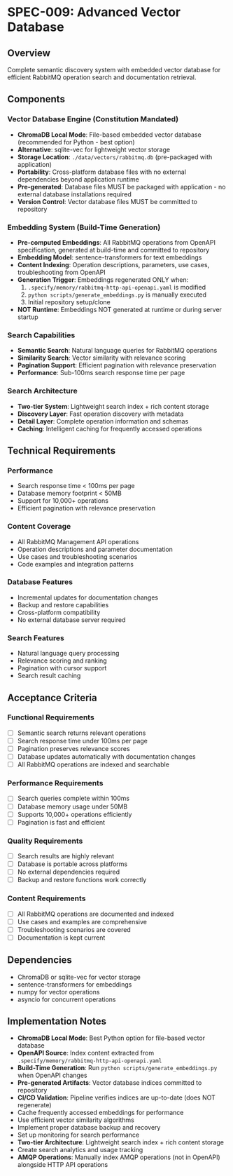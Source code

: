 # SPEC-009: Advanced Vector Database

## Overview
Complete semantic discovery system with embedded vector database for efficient RabbitMQ operation search and documentation retrieval.

## Components

### Vector Database Engine (Constitution Mandated)
- **ChromaDB Local Mode**: File-based embedded vector database (recommended for Python - best option)
- **Alternative**: sqlite-vec for lightweight vector storage
- **Storage Location**: `./data/vectors/rabbitmq.db` (pre-packaged with application)
- **Portability**: Cross-platform database files with no external dependencies beyond application runtime
- **Pre-generated**: Database files MUST be packaged with application - no external database installations required
- **Version Control**: Vector database files MUST be committed to repository

### Embedding System (Build-Time Generation)
- **Pre-computed Embeddings**: All RabbitMQ operations from OpenAPI specification, generated at build-time and committed to repository
- **Embedding Model**: sentence-transformers for text embeddings
- **Content Indexing**: Operation descriptions, parameters, use cases, troubleshooting from OpenAPI
- **Generation Trigger**: Embeddings regenerated ONLY when:
  1. `.specify/memory/rabbitmq-http-api-openapi.yaml` is modified
  2. `python scripts/generate_embeddings.py` is manually executed
  3. Initial repository setup/clone
- **NOT Runtime**: Embeddings NOT generated at runtime or during server startup

### Search Capabilities
- **Semantic Search**: Natural language queries for RabbitMQ operations
- **Similarity Search**: Vector similarity with relevance scoring
- **Pagination Support**: Efficient pagination with relevance preservation
- **Performance**: Sub-100ms search response time per page

### Search Architecture
- **Two-tier System**: Lightweight search index + rich content storage
- **Discovery Layer**: Fast operation discovery with metadata
- **Detail Layer**: Complete operation information and schemas
- **Caching**: Intelligent caching for frequently accessed operations

## Technical Requirements

### Performance
- Search response time < 100ms per page
- Database memory footprint < 50MB
- Support for 10,000+ operations
- Efficient pagination with relevance preservation

### Content Coverage
- All RabbitMQ Management API operations
- Operation descriptions and parameter documentation
- Use cases and troubleshooting scenarios
- Code examples and integration patterns

### Database Features
- Incremental updates for documentation changes
- Backup and restore capabilities
- Cross-platform compatibility
- No external database server required

### Search Features
- Natural language query processing
- Relevance scoring and ranking
- Pagination with cursor support
- Search result caching

## Acceptance Criteria

### Functional Requirements
- [ ] Semantic search returns relevant operations
- [ ] Search response time under 100ms per page
- [ ] Pagination preserves relevance scores
- [ ] Database updates automatically with documentation changes
- [ ] All RabbitMQ operations are indexed and searchable

### Performance Requirements
- [ ] Search queries complete within 100ms
- [ ] Database memory usage under 50MB
- [ ] Supports 10,000+ operations efficiently
- [ ] Pagination is fast and efficient

### Quality Requirements
- [ ] Search results are highly relevant
- [ ] Database is portable across platforms
- [ ] No external dependencies required
- [ ] Backup and restore functions work correctly

### Content Requirements
- [ ] All RabbitMQ operations are documented and indexed
- [ ] Use cases and examples are comprehensive
- [ ] Troubleshooting scenarios are covered
- [ ] Documentation is kept current

## Dependencies
- ChromaDB or sqlite-vec for vector storage
- sentence-transformers for embeddings
- numpy for vector operations
- asyncio for concurrent operations

## Implementation Notes
- **ChromaDB Local Mode**: Best Python option for file-based vector database
- **OpenAPI Source**: Index content extracted from `.specify/memory/rabbitmq-http-api-openapi.yaml`
- **Build-Time Generation**: Run `python scripts/generate_embeddings.py` when OpenAPI changes
- **Pre-generated Artifacts**: Vector database indices committed to repository
- **CI/CD Validation**: Pipeline verifies indices are up-to-date (does NOT regenerate)
- Cache frequently accessed embeddings for performance
- Use efficient vector similarity algorithms
- Implement proper database backup and recovery
- Set up monitoring for search performance
- **Two-tier Architecture**: Lightweight search index + rich content storage
- Create search analytics and usage tracking
- **AMQP Operations**: Manually index AMQP operations (not in OpenAPI) alongside HTTP API operations